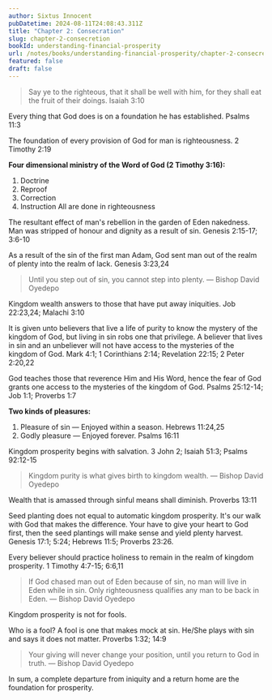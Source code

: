 ```yaml
---
author: Sixtus Innocent
pubDatetime: 2024-08-11T24:08:43.311Z
title: "Chapter 2: Consecration"
slug: chapter-2-consecretion
bookId: understanding-financial-prosperity
url: /notes/books/understanding-financial-prosperity/chapter-2-consecretion
featured: false
draft: false
---
```


> Say ye to the righteous, that it shall be well with him, for they shall eat the fruit of their doings. Isaiah 3:10

Every thing that God does is on a foundation he has established. Psalms 11:3

The foundation of every provision of God for man is righteousness. 2 Timothy 2:19

**Four dimensional ministry of the Word of God (2 Timothy 3:16):**

1. Doctrine
2. Reproof
3. Correction
4. Instruction
   All are done in righteousness

The resultant effect of man's rebellion in the garden of Eden nakedness. Man was stripped of honour and dignity as a result of sin. Genesis 2:15-17; 3:6-10

As a result of the sin of the first man Adam, God sent man out of the realm of plenty into the realm of lack. Genesis 3:23,24

> Until you step out of sin, you cannot step into plenty. — Bishop David Oyedepo

Kingdom wealth answers to those that have put away iniquities. Job 22:23,24; Malachi 3:10

It is given unto believers that live a life of purity to know the mystery of the kingdom of God, but living in sin robs one that privilege. A believer that lives in sin and an unbeliever will not have access to the mysteries of the kingdom of God. Mark 4:1; 1 Corinthians 2:14; Revelation 22:15; 2 Peter 2:20,22

God teaches those that reverence Him and His Word, hence the fear of God grants one access to the mysteries of the kingdom of God. Psalms 25:12-14; Job 1:1; Proverbs 1:7

**Two kinds of pleasures:**

1. Pleasure of sin — Enjoyed within a season. Hebrews 11:24,25
2. Godly pleasure — Enjoyed forever. Psalms 16:11

Kingdom prosperity begins with salvation. 3 John 2; Isaiah 51:3; Psalms 92:12-15

> Kingdom purity is what gives birth to kingdom wealth. — Bishop David Oyedepo

Wealth that is amassed through sinful means shall diminish. Proverbs 13:11

Seed planting does not equal to automatic kingdom prosperity. It's our walk with God that makes the difference. Your have to give your heart to God first, then the seed plantings will make sense and yield plenty harvest. Genesis 17:1; 5:24; Hebrews 11:5; Proverbs 23:26.

Every believer should practice holiness to remain in the realm of kingdom prosperity. 1 Timothy 4:7-15; 6:6,11

> If God chased man out of Eden because of sin, no man will live in Eden while in sin. Only righteousness qualifies any man to be back in Eden. — Bishop David Oyedepo

Kingdom prosperity is not for fools.

Who is a fool?
A fool is one that makes mock at sin. He/She plays with sin and says it does not matter. Proverbs 1:32; 14:9

> Your giving will never change your position, until you return to God in truth. — Bishop David Oyedepo

In sum, a complete departure from iniquity and a return home are the foundation for prosperity.
